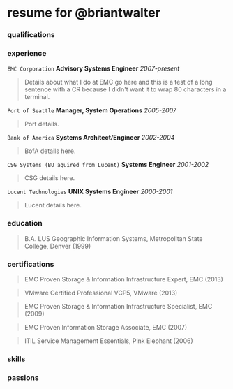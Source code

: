 # resume for @briantwalter

### qualifications

### experience
`EMC Corporation` **Advisory Systems Engineer** *2007-present*
> Details about what I do at EMC go here and this is a test of a long sentence
with a CR because I didn't want it to wrap 80 characters in a terminal.

`Port of Seattle` **Manager, System Operations** *2005-2007*
> Port details.

`Bank of America` **Systems Architect/Engineer** *2002-2004*
> BofA details here.

`CSG Systems (BU aquired from Lucent)` **Systems Engineer** *2001-2002*
> CSG details here.

`Lucent Technologies` **UNIX Systems Engineer** *2000-2001*
> Lucent details here.

### education
> B.A. LUS Geographic Information Systems, Metropolitan State College, Denver (1999)

### certifications
> EMC Proven Storage & Information Infrastructure Expert, EMC (2013)

> VMware Certified Professional VCP5, VMware  (2013)

> EMC Proven Storage & Information Infrastructure Specialist, EMC (2009)

> EMC Proven Information Storage Associate, EMC (2007)

> ITIL Service Management Essentials, Pink Elephant (2006)

### skills

### passions

